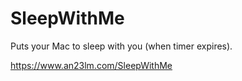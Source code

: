# SleepWithMe
Puts your Mac to sleep with you (when timer expires).

https://www.an23lm.com/SleepWithMe